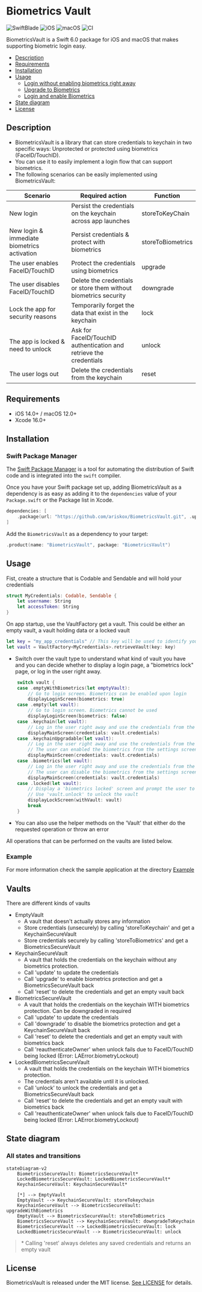 # Biometrics Vault

![SwiftBlade](https://img.shields.io/badge/Swift-6.0-orange.svg) ![iOS](https://img.shields.io/badge/iOS-14.0-blue.svg) ![macOS](https://img.shields.io/badge/macOS-12.0-blue.svg) ![CI](https://github.com/ariskox/BiometricsVault/actions/workflows/swift.yml/badge.svg?branch=main)

BiometricsVault is a Swift 6.0 package for iOS and macOS that makes supporting biometric login easy.

- [Description](#description)
- [Requirements](#requirements)
- [Installation](#installation)
- [Usage](#usage)
    - [Login without enabling biometrics right away](#without-faceidtouchid)
    - [Upgrade to Biometrics](#upgrade-to-faceidtouchid)
    - [Login and enable Biometrics ](#login-with-credentials-and-remember-with-faceidtouchid)
- [State diagram](#state-diagram)
- [License](#license)

## Description

- BiometricsVault is a library that can store credentials to keychain in two specific ways: Unprotected or protected using biometrics (FaceID/TouchID).
- You can use it to easily implement a login flow that can support biometrics.
- The following scenarios can be easily implemented using BiometricsVault:
  
| Scenario                                    | Required action                                                       | Function          |
| ------------------------------------------- | --------------------------------------------------------------------- | ----------------- |
| New login                                   | Persist the credentials on the keychain across app launches           | storeToKeyChain   |
| New login & immediate biometrics activation | Persist credentials & protect with biometrics                         | storeToBiometrics |
| The user enables FaceID/TouchID             | Protect the credentials using biometrics                              | upgrade           |
| The user disables FaceID/TouchID            | Delete the credentials or store them without biometrics security      | downgrade         |
| Lock the app for security reasons           | Temporarily forget the data that exist in the keychain                | lock              |
| The app is locked & need to unlock          | Ask for FaceID/TouchID authentication and retrieve the credentials    | unlock            |
| The user logs out                           | Delete the credentials from the keychain                              | reset             |

## Requirements

- iOS 14.0+ / macOS 12.0+
- Xcode 16.0+

## Installation

### Swift Package Manager

The [Swift Package Manager](https://swift.org/package-manager/) is a tool for automating the distribution of Swift code and is integrated into the `swift` compiler.

Once you have your Swift package set up, adding BiometricsVault as a dependency is as easy as adding it to the `dependencies` value of your `Package.swift` or the Package list in Xcode.

```swift
dependencies: [
    .package(url: "https://github.com/ariskox/BiometricsVault.git", .upToNextMajor(from: "1.0.0"))
]
```

Add the `BiometricsVault` as a dependency to your target:

```swift
.product(name: "BiometricsVault", package: "BiometricsVault")
```

## Usage

Fist, create a structure that is Codable and Sendable and will hold your credentials

```swift
struct MyCredentials: Codable, Sendable {
    let username: String
    let accessToken: String
}
```

On app startup, use the VaultFactory get a vault. This could be either an empty vault, a vault holding data or a locked vault

``` swift
let key = "my_app_credentials" // This key will be used to identify your credentials in the keychain
let vault = VaultFactory<MyCredentials>.retrieveVault(key: key)

```

 - Switch over the vault type to understand what kind of vault you have and you can decide whether to display a login page, a "biometrics lock" page, or log in the user right away.

```swift
    switch vault {
    case .emptyWithBiometrics(let emptyVault):
        // Go to login screen. Biometrics can be enabled upon login
        displayLoginScreen(biometrics: true)
    case .empty(let vault):
        // Go to login screen. Biometrics cannot be used
        displayLoginScreen(biometrics: false)
    case .keychain(let vault):
        // Log in the user right away and use the credentials from the vault to do so
        displayMainScreen(credentials: vault.credentials)
    case .keychainUpgradable(let vault):
        // Log in the user right away and use the credentials from the vault to do so.
        // The user can enabled the biometrics from the settings screen
        displayMainScreen(credentials: vault.credentials)
    case .biometrics(let vault):
        // Log in the user right away and use the credentials from the vault to do so.
        // The user can disable the biometrics from the settings screen
        displayMainScreen(credentials: vault.credentials)
    case .locked(let vault):
        // Display a 'biometrics locked' screen and prompt the user to unlock using biometrics.
        // Use 'vault.unlock' to unlock the vault
        displayLockScreen(withVault: vault)
        break
    }
```

 - You can also use the helper methods on the 'Vault' that either do the requested operation or throw an error
 
 
 All operations that can be performed on the vaults are listed below.

### Example

For more information check the sample application at the directory [Example](https://github.com/ariskox/BiometricsVault/tree/main/Example)

## Vaults

There are different kinds of vaults

- EmptyVault
    - A vault that doesn't actually stores any information
    - Store credentials (unsecurely) by calling 'storeToKeychain' and get a KeychainSecureVault
    - Store credentials securely by calling 'storeToBiometrics' and get a BiometricsSecureVault
- KeychainSecureVault
    - A vault that holds the credentials on the keychain without any biometrics protection. 
    - Call 'update' to update the credentials
    - Call 'upgrade' to enable biometrics protection and get a BiometricsSecureVault back
    - Call 'reset' to delete the credentials and get an empty vault back
- BiometricsSecureVault
    - A vault that holds the credentials on the keychain WITH biometrics protection. Can be downgraded in required
    - Call 'update' to update the credentials
    - Call 'downgrade' to disable the biometrics protection and get a KeychainSecureVault back
    - Call 'reset' to delete the credentials and get an empty vault with biometrics back
    - Call 'reauthenticateOwner' when unlock fails due to FaceID/TouchID being locked (Error: LAError.biometryLockout)
- LockedBiometricsSecureVault 
    - A vault that holds the credentials on the keychain WITH biometrics protection.
    - The credentials aren't available until it is unlocked.
    - Call 'unlock' to unlock the credentials and get a BiometricsSecureVault back
    - Call 'reset' to delete the credentials and get an empty vault with biometrics back
    - Call 'reauthenticateOwner' when unlock fails due to FaceID/TouchID being locked (Error: LAError.biometryLockout)
  
## State diagram

### All states and transitions

```mermaid
stateDiagram-v2
    BiometricsSecureVault: BiometricsSecureVault*
    LockedBiometricsSecureVault: LockedBiometricsSecureVault*
    KeychainSecureVault: KeychainSecureVault*

    [*] --> EmptyVault
    EmptyVault --> KeychainSecureVault: storeTokeychain
    KeychainSecureVault --> BiometricsSecureVault: upgradeWithBiometrics
    EmptyVault --> BiometricsSecureVault: storeToBiometrics
    BiometricsSecureVault --> KeychainSecureVault: downgradeToKeychain
    BiometricsSecureVault --> LockedBiometricsSecureVault: lock
    LockedBiometricsSecureVault --> BiometricsSecureVault: unlock
```

> \* Calling 'reset' always deletes any saved credentials and returns an empty vault

## License

BiometricsVault is released under the MIT license. [See LICENSE](https://github.com/ariskox/BiometricsVault/blob/master/LICENSE) for details.
